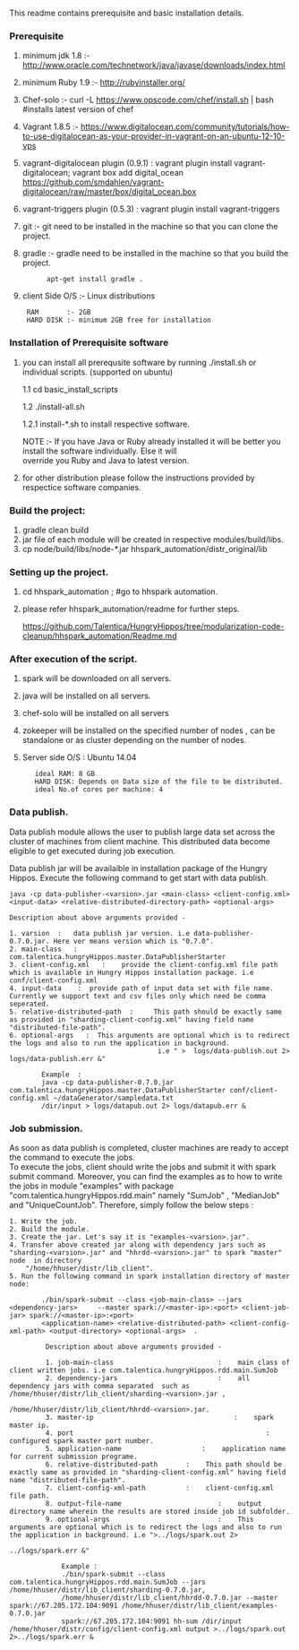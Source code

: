 
This readme contains prerequisite and basic installation details.


### Prerequisite

1) minimum jdk 1.8 :- http://www.oracle.com/technetwork/java/javase/downloads/index.html

2) minimum Ruby 1.9 :- http://rubyinstaller.org/

3) Chef-solo        :-  curl -L https://www.opscode.com/chef/install.sh | bash #installs latest version of chef 

4) Vagrant 1.8.5    :- https://www.digitalocean.com/community/tutorials/how-to-use-digitalocean-as-your-provider-in-vagrant-on-an-ubuntu-12-10-vps

5) vagrant-digitalocean plugin (0.9.1) : vagrant plugin install vagrant-digitalocean; vagrant box add digital_ocean https://github.com/smdahlen/vagrant-digitalocean/raw/master/box/digital_ocean.box

6) vagrant-triggers plugin (0.5.3) : vagrant plugin install vagrant-triggers

7) git :- git need to be installed in the machine so that you can clone the project.

8) gradle :- gradle need to be installed in the machine so that you build the project.
            
             apt-get install gradle .

10) client Side O/S :- Linux distributions
   	   
         RAM       :- 2GB     
         HARD DISK :- minimum 2GB free for installation
   

### Installation of Prerequisite software

1. you can install all prerequsite software by running ./install.sh  or  individual scripts. (supported on ubuntu)

   1.1 cd basic_install_scripts
   
   1.2 ./install-all.sh 
   
   1.2.1 install-*.sh to install respective software.
   
   NOTE :- If you have Java or Ruby already installed it will be better you install the software individually. Else it will   
      override you Ruby and Java to latest version.
2. for other distribution please follow the instructions provided by respectice software companies.

### Build the project:

1. gradle clean build
2. jar file of each module will be created in respective modules/build/libs.
3. cp node/build/libs/node-*.jar hhspark_automation/distr_original/lib

### Setting up the project.

1.  cd hhspark_automation ; #go to hhspark automation.
2.  please refer hhspark_automation/readme for further steps.

    https://github.com/Talentica/HungryHippos/tree/modularization-code-cleanup/hhspark_automation/Readme.md

### After execution of the script.

1. spark will be downloaded on all servers.
2. java will be installed on all servers.
3. chef-solo will be installed on all servers
4. zokeeper will be installed on the specified number of nodes , can be standalone or as cluster depending on the number of nodes.

8. Server side O/S : Ubuntu 14.04

          ideal RAM: 8 GB
          HARD DISK: Depends on Data size of the file to be distributed.
          ideal No.of cores per machine: 4


### Data publish.
Data publish module allows the user to publish large data set across the cluster of machines from client machine.
This distributed data become eligible to get executed during job execution.

Data publish jar will be availaible in installation package of the Hungry Hippos. Execute the following command to get start with data publish.

	java -cp data-publisher-<varsion>.jar <main-class> <client-config.xml> <input-data> <relative-distributed-directory-path> <optional-args>
            
    Description about above arguments provided -
              
    1. varsion  : 	data publish jar version. i.e data-publisher-0.7.0.jar. Here ver means version which is "0.7.0".
    2. main-class 	: 	com.talentica.hungryHippos.master.DataPublisherStarter
    3. client-config.xml   : 	provide the client-config.xml file path which is available in Hungry Hippos installation package. i.e conf/client-config.xml
    4. input-data    : 	provide path of input data set with file name. Currently we support text and csv files only which need be comma seperated.
    5. relative-distributed-path  : 	This path should be exactly same as provided in "sharding-client-config.xml" having field name "distributed-file-path".
    6. optional-args   :  This arguments are optional which is to redirect the logs and also to run the application in background. 
            						     i.e " >  logs/data-publish.out 2> logs/data-publish.err &"
            
            Example  : 
            java -cp data-publisher-0.7.0.jar com.talentica.hungryHippos.master.DataPublisherStarter conf/client-config.xml ~/dataGenerator/sampledata.txt 
            /dir/input > logs/datapub.out 2> logs/datapub.err &
            
            

### Job submission.
As soon as data publish is completed, cluster machines are ready to accept the command to execute the jobs.           																		
To execute the jobs, client should write the jobs and submit it with spark submit command. 
Moreover, you can find the examples as to how to write the jobs in module "examples" with package "com.talentica.hungryHippos.rdd.main"  namely "SumJob" , "MedianJob" and "UniqueCountJob".
Therefore, simply follow the below steps : 
 
	1. Write the job.
	2. Build the module.
	3. Create the jar. Let's say it is "examples-<varsion>.jar".
	4. Transfer above created jar along with dependency jars such as "sharding-<varsion>.jar" and "hhrdd-<varsion>.jar" to spark "master" node  in directory 
	    "/home/hhuser/distr/lib_client".
	5. Run the following command in spark installation directory of master node:
				
	    	./bin/spark-submit --class <job-main-class> --jars <dependency-jars>	 --master spark://<master-ip>:<port> <client-job-jar> spark://<master-ip>:<port> 
			<application-name> <relative-distributed-path> <client-config-xml-path> <output-directory> <optional-args>	.
						 
			 Description about above arguments provided -
						 
			 1. job-main-class 							:	 main class of client written jobs. i.e com.talentica.hungryHippos.rdd.main.SumJob
			 2. dependency-jars 						: 	 all dependency jars with comma separated  such as /home/hhuser/distr/lib_client/sharding-<varsion>.jar , 
			 																 /home/hhuser/distr/lib_client/hhrdd-<varsion>.jar.
			 3. master-ip					    			:    spark master ip.
			 4. port 												:    configured spark master port number.
			 5. application-name  					:    application name for current submission programe.
			 6. relative-distributed-path 		:    This path should be exactly same as provided in "sharding-client-config.xml" having field name "distributed-file-path". 
			 7. client-config-xml-path 			:    client-config.xml file path.
			 8. output-file-name 						:    output directory name wherein the results are stored inside job id subfolder.
			 9. optional-args 							:    This arguments are optional which is to redirect the logs and also to run the application in background. i.e ">../logs/spark.out 2>
			 																../logs/spark.err &"
						 
				 Example :
				 ./bin/spark-submit --class com.talentica.hungryHippos.rdd.main.SumJob --jars /home/hhuser/distr/lib_client/sharding-0.7.0.jar,
				 /home/hhuser/distr/lib_client/hhrdd-0.7.0.jar --master spark://67.205.172.104:9091 /home/hhuser/distr/lib_client/examples-0.7.0.jar 
				 spark://67.205.172.104:9091 hh-sum /dir/input /home/hhuser/distr/config/client-config.xml output >../logs/spark.out 2>../logs/spark.err &
 


